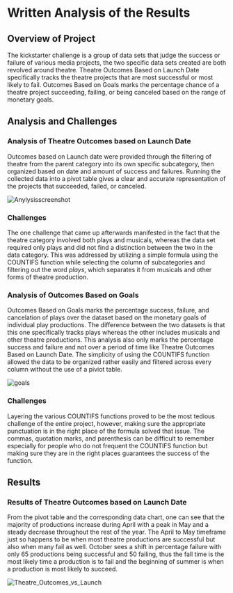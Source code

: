 # Written Analysis of the Results
## Overview of Project

  The kickstarter challenge is a group of data sets that judge the success or failure of various media projects, the two specific data sets created are both revolved around theatre. Theatre Outcomes Based on Launch Date specifically tracks the theatre projects that are most successful or most likely to fail. Outcomes Based on Goals marks the percentage chance of a theatre project succeeding, failing, or being canceled based on the range of monetary goals. 
## Analysis and Challenges

### Analysis of Theatre Outcomes based on Launch Date

  Outcomes based on Launch date were provided through the filtering of theatre from the parent category into its own specific subcategory, then organized based on date and amount of success and failures. Running the collected data into a pivot table gives a clear and accurate representation of the projects that succeeded, failed, or canceled. 
  
![Anylysisscreenshot](https://user-images.githubusercontent.com/82983000/116432873-f3ebdd00-a816-11eb-925d-590641c8e15c.png)

### Challenges 
  
  The one challenge that came up afterwards manifested in the fact that the theatre category involved both plays and musicals, whereas the data set required only plays and did not find a distinction between the two in the data category. This was addressed by utilizing a simple formula using the COUNTIFS function while selecting the column of subcategories and filtering out the word *plays*, which separates it from musicals and other forms of theatre production. 
  
###  Analysis of Outcomes Based on Goals

  Outcomes Based on Goals marks the percentage success, failure, and cancelation of plays over the dataset based on the monetary goals of individual play productions. The difference between the two datasets is that this one specifically tracks plays whereas the other includes musicals and other theatre productions. This analysis also only marks the percentage success and failure and not over a period of time like Theatre Outcomes Based on Launch Date. The simplicity of using the COUNTIFS function allowed the data to be organized rather easily and filtered across every column without the use of a piviot table. 
  
![goals](https://user-images.githubusercontent.com/82983000/116436234-319e3500-a81a-11eb-96b7-260f2212137d.png)

### Challenges

  Layering the various COUNTIFS functions proved to be the most tedious challenge of the entire project, however, making sure the appropriate punctuation is in the right place of the formula solved that issue. The commas, quotation marks, and parenthesis can be difficult to remember especially for people who do not frequent the COUNTIFS function but making sure they are in the right places guarantees the success of the function. 
  
  
## Results 

### Results of Theatre Outcomes based on Launch Date

From the pivot table and the corresponding data chart, one can see that the majority of productions increase during April with a peak in May and a steady decrease throughout the  rest of the year. The April to May timeframe just so happens to be when most theatre productions are successful but also when many fail as well. October sees a shift in percentage failure with only 65 productions being successful and 50 failing, thus the fall time is the most likely time a production is to fail and the beginning of summer is when a production is most likely to succeed. 

![Theatre_Outcomes_vs_Launch](https://user-images.githubusercontent.com/82983000/116438244-454a9b00-a81c-11eb-9daa-3618132ce0c3.png)




